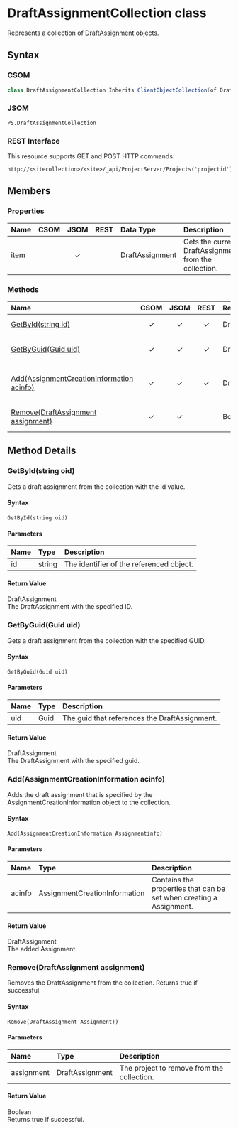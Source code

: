 # DraftAssignmentCollection class

Represents a collection of [DraftAssignment](DraftAssignment.md) objects.

## Syntax

### CSOM

```C#
class DraftAssignmentCollection Inherits ClientObjectCollection(of DraftAssignment)
```

### JSOM

```
PS.DraftAssignmentCollection
```

### REST Interface

This resource supports GET and POST HTTP commands:

```
http://<sitecollection>/<site>/_api/ProjectServer/Projects('projectid')/Draft/Assignments
```

## Members

### Properties

<!-- The following table has left-aligned columns 1,5,6; and center-aligned columns 2,3,4. -->

|**Name**|**CSOM**|**JSOM**|**REST**|**Data Type**|**Description**|
|:-----|:-----:|:-----:|:-----:|:-----|:-----|
|item| |&#x2713;| |DraftAssignment|Gets the current DraftAssignment from the collection.|


### Methods

|**Name**|**CSOM**|**JSOM**|**REST**|**Return Type**|**Description**|
|:----- |:-----: |:-----: |:-----: |:----- |:----- |
|[GetById(string id)](#getbyid)|&#x2713;|&#x2713;|&#x2713;|DraftAssignment|Gets a draft assignment from the collection with the Id value.|
|[GetByGuid(Guid uid)](#getbyguid)|&#x2713;|&#x2713;|&#x2713;|DraftAssignment|Gets a draft assignment from the collection with the specified GUID.|
|[Add(AssignmentCreationInformation acinfo)](#add)|&#x2713;|&#x2713;|&#x2713;|DraftAssignment|Adds the draft assignment that is specified by the AssignmentCreationInformation object to the collection.|
|[Remove(DraftAssignment assignment)](#remove)|&#x2713;|&#x2713;||Boolean|Removes the specified draft assignment from the collection. Returns true if successful.|


## Method Details

### <a name="getbyid"></a>GetById(string oid)

Gets a draft assignment from the collection with the Id value.

#### Syntax

```
GetById(string oid)
```

#### Parameters

|**Name** |**Type**|**Description**|
|:------ |:----|:------ |
|id| string|The identifier of the referenced object.

#### Return Value

DraftAssignment<br />
The DraftAssignment with the specified ID.




### <a name="getbyguid"></a> GetByGuid(Guid uid)

Gets a draft assignment from the collection with the specified GUID.

#### Syntax

```
GetByGuid(Guid uid)
```

#### Parameters

|**Name** |**Type**|**Description**|
|:------ |:----|:------ |
|uid| Guid|The guid that references the DraftAssignment.

#### Return Value

DraftAssignment<br />
The DraftAssignment with the specified guid.




### <a name="add"></a> Add(AssignmentCreationInformation acinfo)

Adds the draft assignment that is specified by the AssignmentCreationInformation object to the collection.

#### Syntax

```
Add(AssignmentCreationInformation Assignmentinfo)
```

#### Parameters


|**Name** |**Type**|**Description**|
|:------ |:----|:------ |
|acinfo | AssignmentCreationInformation |Contains the properties that can be set when creating a Assignment.|

#### Return Value

DraftAssignment<br />
The added Assignment.


### <a name="remove"></a> Remove(DraftAssignment assignment)

Removes the DraftAssignment from the collection. Returns true if successful.

#### Syntax

```
Remove(DraftAssignment Assignment))
```

#### Parameters

|**Name** |**Type**|**Description**|
|:------ |:----|:------ |
|assignment | DraftAssignment |The project to remove from the collection.|

#### Return Value

Boolean<br />
Returns true if successful.

